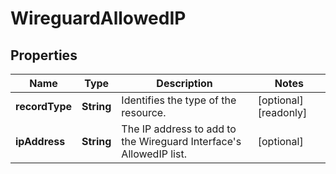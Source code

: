 

# WireguardAllowedIP


## Properties

| Name | Type | Description | Notes |
|------------ | ------------- | ------------- | -------------|
|**recordType** | **String** | Identifies the type of the resource. |  [optional] [readonly] |
|**ipAddress** | **String** | The IP address to add to the Wireguard Interface&#39;s AllowedIP list. |  [optional] |



